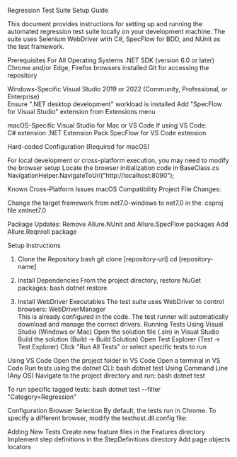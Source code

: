 Regression Test Suite Setup Guide 

This document provides instructions for setting up and running the automated regression test suite locally on your development machine. 
The suite uses Selenium WebDriver with C#, SpecFlow for BDD, and NUnit as the test framework. 

Prerequisites 
For All Operating Systems 
.NET SDK (version 6.0 or later) 
Chrome and/or Edge, Firefox browsers installed 
Git for accessing the repository 


Windows-Specific 
Visual Studio 2019 or 2022 (Community, Professional, or Enterprise)  
Ensure ".NET desktop development" workload is installed 
Add "SpecFlow for Visual Studio" extension from Extensions menu 
 

macOS-Specific 
Visual Studio for Mac or VS Code 
If using VS Code:  
C# extension 
.NET Extension Pack 
SpecFlow for VS Code extension 

Hard-coded Configuration (Required for macOS)

For local development or cross-platform execution, you may need to modify the browser setup
Locate the browser initialization code in BaseClass.cs
NavigationHelper.NavigateToUrl("http://localhost:8090");

Known Cross-Platform Issues
macOS Compatibility
Project File Changes:

Change the target framework from net7.0-windows to net7.0 in the .csproj file
xml<TargetFramework>net7.0</TargetFramework>

Package Updates:
Remove Allure.NUnit and Allure.SpecFlow packages
Add Allure.Reqnroll package


Setup Instructions 
1. Clone the Repository 
bash 
git clone [repository-url] cd [repository-name] 

 
2. Install Dependencies 
From the project directory, restore NuGet packages: 
bash 
dotnet restore 

 
3. Install WebDriver Executables 
The test suite uses WebDriver to control browsers: 
WebDriverManager  
This is already configured in the code. The test runner will automatically download and manage the correct drivers. 
Running Tests 
Using Visual Studio (Windows or Mac) 
Open the solution file (.sln) in Visual Studio 
Build the solution (Build → Build Solution) 
Open Test Explorer (Test → Test Explorer) 
Click "Run All Tests" or select specific tests to run 


Using VS Code 
Open the project folder in VS Code 
Open a terminal in VS Code 
Run tests using the dotnet CLI: 
bash 
dotnet test 
Using Command Line (Any OS) 
Navigate to the project directory and run: 
bash
dotnet test 

To run specific tagged tests: 
bash 
dotnet test --filter "Category=Regression" 


Configuration 
Browser Selection 
By default, the tests run in Chrome. To specify a different browser, modify the testhost.dll.config file: 

<?xml version="1.0" encoding="utf-8" ?> 
<configuration> 
<appSettings> 
<add key="Browser" value ="Chrome"/> 
<!--<add key="Browser" value ="Edge"/>--> 
<!--<add key="Username" value =""/>--> 
<add key="Website" value="example.com"/> 
<add key="PageLoadTimeout" value="30" /> 
<add key="ElementLoadTimeout" value="4" /> 
</appSettings> 
</configuration> 
 

Adding New Tests 
Create new feature files in the Features directory 
Implement step definitions in the StepDefinitions directory 
Add page objects locators 

